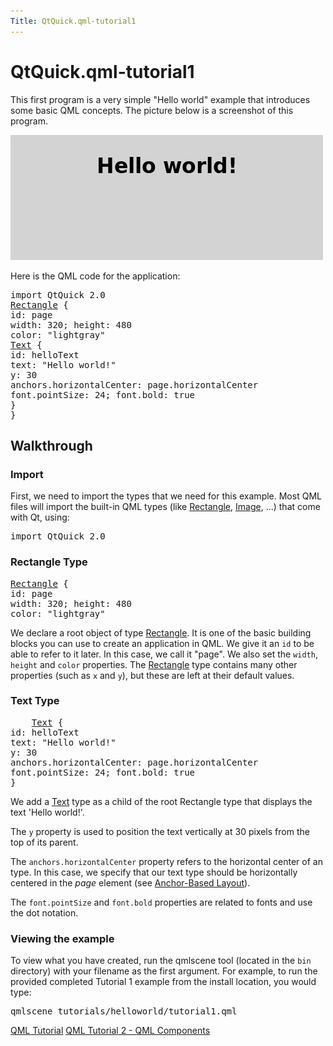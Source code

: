 ```yaml
---
Title: QtQuick.qml-tutorial1
---
```


# QtQuick.qml-tutorial1

<span class="subtitle"></span>
<!-- $$$qml-tutorial1.html-description -->
<p>This first program is a very simple &quot;Hello world&quot; example that introduces some basic QML concepts. The picture below is a screenshot of this program.</p>
<p class="centerAlign"><img src="../../../media/declarative-tutorial1.png" alt="" /></p><p>Here is the QML code for the application:</p>
<pre class="qml">import QtQuick 2.0
<span class="type"><a href="QtQuick.Rectangle.md">Rectangle</a></span> {
<span class="name">id</span>: <span class="name">page</span>
<span class="name">width</span>: <span class="number">320</span>; <span class="name">height</span>: <span class="number">480</span>
<span class="name">color</span>: <span class="string">&quot;lightgray&quot;</span>
<span class="type"><a href="QtQuick.Text.md">Text</a></span> {
<span class="name">id</span>: <span class="name">helloText</span>
<span class="name">text</span>: <span class="string">&quot;Hello world!&quot;</span>
<span class="name">y</span>: <span class="number">30</span>
<span class="name">anchors</span>.horizontalCenter: <span class="name">page</span>.<span class="name">horizontalCenter</span>
<span class="name">font</span>.pointSize: <span class="number">24</span>; <span class="name">font</span>.bold: <span class="number">true</span>
}
}</pre>
<h2 id="walkthrough">Walkthrough</h2>
<h3 >Import</h3>
<p>First, we need to import the types that we need for this example. Most QML files will import the built-in QML types (like <a href="QtQuick.Rectangle.md">Rectangle</a>, <a href="https://developer.ubuntu.comapps/qml/sdk-15.04.5/QtQuick.imageelements/#image">Image</a>, ..&#x2e;) that come with Qt, using:</p>
<pre class="qml">import QtQuick 2.0</pre>
<h3 >Rectangle Type</h3>
<pre class="qml"><span class="type"><a href="QtQuick.Rectangle.md">Rectangle</a></span> {
<span class="name">id</span>: <span class="name">page</span>
<span class="name">width</span>: <span class="number">320</span>; <span class="name">height</span>: <span class="number">480</span>
<span class="name">color</span>: <span class="string">&quot;lightgray&quot;</span></pre>
<p>We declare a root object of type <a href="QtQuick.Rectangle.md">Rectangle</a>. It is one of the basic building blocks you can use to create an application in QML. We give it an <code>id</code> to be able to refer to it later. In this case, we call it &quot;page&quot;. We also set the <code>width</code>, <code>height</code> and <code>color</code> properties. The <a href="QtQuick.Rectangle.md">Rectangle</a> type contains many other properties (such as <code>x</code> and <code>y</code>), but these are left at their default values.</p>
<h3 >Text Type</h3>
<pre class="qml">    <span class="type"><a href="QtQuick.Text.md">Text</a></span> {
<span class="name">id</span>: <span class="name">helloText</span>
<span class="name">text</span>: <span class="string">&quot;Hello world!&quot;</span>
<span class="name">y</span>: <span class="number">30</span>
<span class="name">anchors</span>.horizontalCenter: <span class="name">page</span>.<span class="name">horizontalCenter</span>
<span class="name">font</span>.pointSize: <span class="number">24</span>; <span class="name">font</span>.bold: <span class="number">true</span>
}</pre>
<p>We add a <a href="QtQuick.qtquick-releasenotes.md#text">Text</a> type as a child of the root Rectangle type that displays the text 'Hello world!'.</p>
<p>The <code>y</code> property is used to position the text vertically at 30 pixels from the top of its parent.</p>
<p>The <code>anchors.horizontalCenter</code> property refers to the horizontal center of an type. In this case, we specify that our text type should be horizontally centered in the <i>page</i> element (see <a href="QtQuick.qtquick-positioning-anchors.md#anchor-layout">Anchor-Based Layout</a>).</p>
<p>The <code>font.pointSize</code> and <code>font.bold</code> properties are related to fonts and use the dot notation.</p>
<h3 >Viewing the example</h3>
<p>To view what you have created, run the qmlscene tool (located in the <code>bin</code> directory) with your filename as the first argument. For example, to run the provided completed Tutorial 1 example from the install location, you would type:</p>
<pre class="cpp">qmlscene tutorials<span class="operator">/</span>helloworld<span class="operator">/</span>tutorial1<span class="operator">.</span>qml</pre>
<!-- @@@qml-tutorial1.html -->
<p class="naviNextPrevious footerNavi">
<a class="prevPage" href="QtQuick.qml-tutorial.md">QML Tutorial</a>
<a class="nextPage" href="QtQuick.qml-tutorial2.md">QML Tutorial 2 - QML Components</a>
</p>
